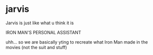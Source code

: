 # jarvis
Jarvis is just like what u think it is 

IRON MAN'S PERSONAL ASSISTANT

uhh... 
so we are basically yting to recreate what Iron Man made in the movies (not the suit and stuff)
